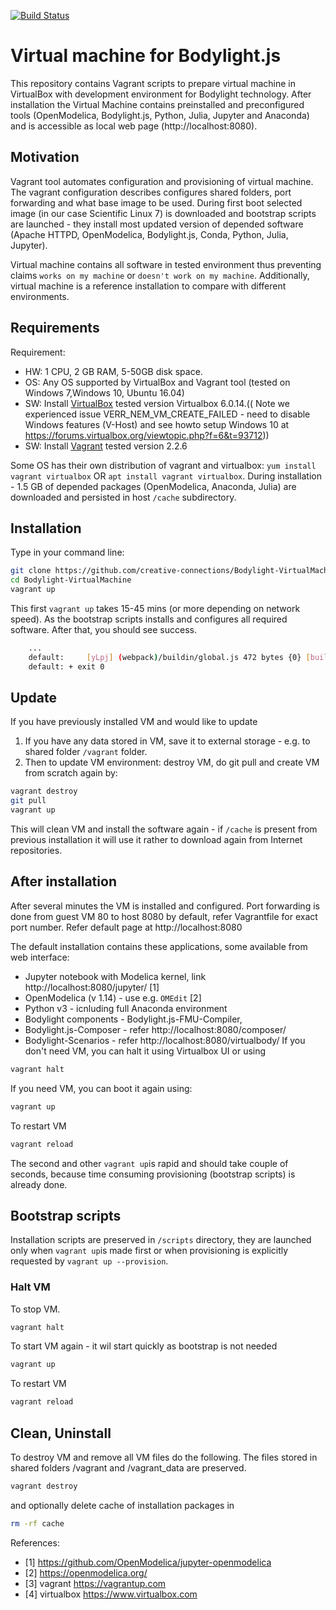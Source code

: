 [![Build Status](https://travis-ci.org//creative-connections/Bodylight-VirtualMachine.svg?branch=master)](https://travis-ci.org//creative-connections/Bodylight-VirtualMachine)

# Virtual machine for Bodylight.js

This repository contains Vagrant scripts to prepare virtual machine in VirtualBox with development environment for Bodylight technology. After installation the Virtual Machine contains preinstalled and preconfigured tools (OpenModelica, Bodylight.js, Python, Julia, Jupyter and Anaconda) and is accessible as local web page (http://localhost:8080).  

## Motivation

Vagrant tool automates configuration and provisioning of virtual machine. The vagrant configuration describes configures shared folders, port forwarding and what base image to be used. During first boot selected image (in our case Scientific Linux 7) is downloaded and bootstrap scripts are launched - they install most updated version of depended software (Apache HTTPD, OpenModelica, Bodylight.js, Conda, Python, Julia, Jupyter).

Virtual machine contains all software in tested environment thus preventing claims `works on my machine` or `doesn't work on my machine`.
Additionally, virtual machine is a reference installation to compare with different environments.

## Requirements

Requirement: 
- HW: 1 CPU, 2 GB RAM, 5-50GB disk space.
- OS: Any OS supported by VirtualBox and Vagrant tool (tested on Windows 7,Windows 10, Ubuntu 16.04)
- SW: Install [VirtualBox](https://www.virtualbox.org/wiki/Downloads) tested version Virtualbox 6.0.14.(( Note we experienced issue VERR_NEM_VM_CREATE_FAILED - need to disable Windows features (V-Host) and see howto setup Windows 10 at https://forums.virtualbox.org/viewtopic.php?f=6&t=93712))
- SW: Install [Vagrant](https://www.vagrantup.com/downloads.html) tested version 2.2.6

Some OS has their own distribution of vagrant and virtualbox: `yum install vagrant virtualbox` OR `apt install vagrant virtualbox`.
During installation - 1.5 GB of depended packages (OpenModelica, Anaconda, Julia) are downloaded and persisted in host `/cache` subdirectory. 


## Installation

Type in your command line:

```bash
git clone https://github.com/creative-connections/Bodylight-VirtualMachine.git
cd Bodylight-VirtualMachine
vagrant up
```
This first `vagrant up` takes 15-45 mins (or more depending on network speed). As the bootstrap scripts installs and configures all required software. After that, you should see success.
```bash
    ...
    default:     [yLpj] (webpack)/buildin/global.js 472 bytes {0} [built]
    default: + exit 0
```

## Update
If you have previously installed VM and would like to update
  1. If you have any data stored in VM, save it to external storage - e.g. to shared folder `/vagrant` folder.
  2. Then to update VM environment: destroy VM, do git pull and create VM from scratch again by:

```bash
vagrant destroy
git pull
vagrant up
```
This will clean VM and install the software again - if `/cache` is present from previous installation it will use it rather to download again from Internet repositories.

## After installation
After several minutes the VM is installed and configured. 
Port forwarding is done from guest VM 80 to host 8080 by default, refer Vagrantfile for exact port number. Refer default page at http://localhost:8080

The default installation contains these applications, some available from web interface:
  * Jupyter notebook with Modelica kernel, link http://localhost:8080/jupyter/ [1]
  * OpenModelica (v 1.14) - use e.g. `OMEdit` [2]
  * Python v3 - icnluding full Anaconda environment
  * Bodylight components - Bodylight.js-FMU-Compiler, 
  * Bodylight.js-Composer - refer http://localhost:8080/composer/
  * Bodylight-Scenarios - refer http://localhost:8080/virtualbody/
If you don't need VM, you can halt it using Virtualbox UI or using
```bash
vagrant halt
```
If you need VM, you can boot it again using:
```bash
vagrant up
```
To restart VM
```bash
vagrant reload
```
The second and other `vagrant up`is rapid and should take couple of seconds, because time consuming provisioning (bootstrap scripts) is already done.
  
## Bootstrap scripts

Installation scripts are preserved in `/scripts` directory, they are launched only when `vagrant up`is made first or when provisioning is explicitly requested by `vagrant up --provision`.
  
### Halt VM
To stop VM.
```bash
vagrant halt
```
To start VM again - it wil start quickly as bootstrap is not needed
```bash
vagrant up
```
To restart VM
```bash
vagrant reload
```
## Clean, Uninstall

To destroy VM and remove all VM files do the following. The files stored in shared folders /vagrant and /vagrant_data are preserved. 

```bash
vagrant destroy
```
and optionally delete cache of installation packages in 
```bash
rm -rf cache
```

References:

* [1] https://github.com/OpenModelica/jupyter-openmodelica
* [2] https://openmodelica.org/
* [3] vagrant https://vagrantup.com
* [4] virtualbox https://www.virtualbox.com

